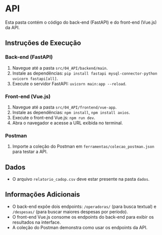 # API

Esta pasta contém o código do back-end (FastAPI) e do front-end (Vue.js) da API.

## Instruções de Execução

### Back-end (FastAPI)

1.  Navegue até a pasta `src/04_API/backend/main`.
2.  Instale as dependências: `pip install fastapi mysql-connector-python uvicorn fastapi[all]`.
3.  Execute o servidor FastAPI: `uvicorn main:app --reload`.

### Front-end (Vue.js)

1.  Navegue até a pasta `src/04_API/frontend/vue-app`.
2.  Instale as dependências: `npm install`, `npm install axios`.
3.  Execute o front-end Vue.js: `npm run dev`.
4.  Abra o navegador e acesse a URL exibida no terminal.

### Postman

1.  Importe a coleção do Postman em `ferramentas/colecao_postman.json` para testar a API.

## Dados

* O arquivo `relatorio_cadop.csv` deve estar presente na pasta `dados`.

## Informações Adicionais

* O back-end expõe dois endpoints: `/operadoras/` (para busca textual) e `/despesas/` (para buscar maiores despesas por período).
* O front-end Vue.js consome os endpoints do back-end para exibir os resultados na interface.
* A coleção do Postman demonstra como usar os endpoints da API.